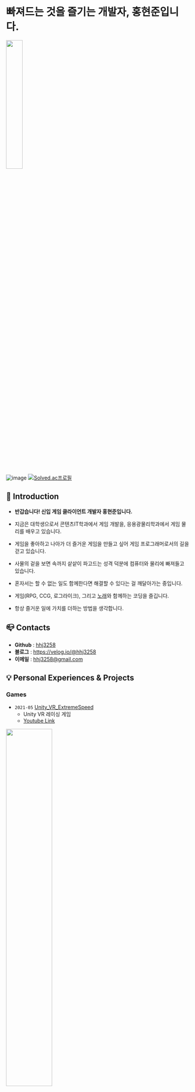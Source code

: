 # **빠져드는 것을 즐기는 개발자, 홍현준입니다.**

<img src="https://user-images.githubusercontent.com/70702088/135261821-c0fac6cc-a34b-4ece-a27a-20480fac0190.png" width="30%" height="30%"></img>

![image](https://user-images.githubusercontent.com/70702088/132178169-3c45cf7b-51d8-4a31-a32b-6beab431a9fd.png)
[![Solved.ac프로필](http://mazassumnida.wtf/api/v2/generate_badge?boj=hhj3258)](https://solved.ac/hhj3258)

## :raised_hands: Introduction
- **반갑습니다! 신입 게임 클라이언트 개발자 홍현준입니다.**
- 지금은 대학생으로서 콘텐츠IT학과에서 게임 개발을, 응용광물리학과에서 게임 물리를 배우고 있습니다.

- 게임을 좋아하고 나아가 더 즐거운 게임을 만들고 싶어 게임 프로그래머로서의 길을 걷고 있습니다.

- 사물의 겉을 보면 속까지 샅샅이 파고드는 성격 덕분에 컴퓨터와 물리에 빠져들고 있습니다.

- 혼자서는 할 수 없는 일도 함께한다면 해결할 수 있다는 걸 깨달아가는 중입니다.

- 게임(RPG, CCG, 로그라이크), 그리고 [노래](https://www.youtube.com/watch?v=nxKfi-6EtmY)와 함께하는 코딩을 즐깁니다.

- 항상 즐거운 일에 가치를 더하는 방법을 생각합니다.


## :mailbox_closed: Contacts
- **Github** : [hhj3258](https://github.com/hhj3258)
- **블로그** : https://velog.io/@hhj3258
- **이메일** : hhj3258@gmail.com

## :bulb: Personal Experiences & Projects

### Games
- `2021-05` [Unity_VR_ExtremeSpeed](https://github.com/hhj3258/Unity_VR_ExtremeSpeed)
  -  Unity VR 레이싱 게임
  -  [Youtube Link](https://www.youtube.com/watch?v=IZNl5Z_vPls)

<img src="https://user-images.githubusercontent.com/70702088/132180826-bd95bbbd-79bb-4340-b093-953cf1ad79bb.png" width="50%" height="50%"></img>

- `2020-12` [UE4_Multi Maze Runner](https://github.com/hhj3258/UE4_MultiMazeRunner)
  -  UE4 Dedicated Server 2인 미로 탈출 멀티플레이 게임

<img src="https://user-images.githubusercontent.com/70702088/116792211-31dc5000-aafa-11eb-875f-ac9cb8ae9b62.png" width="50%" height="50%"></img>

- `2020-12` [Unity_Rhythm Attack!!](https://github.com/hhj3258/Unity_RhythmAttack)
  -  아기자기한 게임 구성과 쉬운 조작으로 남녀노소 즐길 수 있는 리듬게임
 
<img src="https://user-images.githubusercontent.com/70702088/116793173-09575480-ab00-11eb-8a8f-c39fafe1f402.png" width="50%" height="50%"></img>

- `2020-09` [UnityVR_ZombieZone](https://github.com/hhj3258/UnityVR_FPS_ZombieZone)
  -  Unity VR FPS 생존 게임

<img src="https://user-images.githubusercontent.com/70702088/116792147-ddd16b80-aaf9-11eb-9cd7-e482d562e1d8.png" width="50%" height="50%"></img>

- `2021-03 ~` [GamePhysics_RealisticCarPhysics](https://github.com/hhj3258/GamePhysics_RealisticCarPhysics)
  -  실제적인 자동차 물리 구현

### Other Projects
- `2021-01` [WinForm_세출예산 자동화 툴](https://github.com/hhj3258/ExpenditureBudgets_AutomationProgram)
  -  세출예산 정리 자동화 툴(PDF to EXCEL)

- `2020-12` [Logisim_Keyboard&TTY Simulator](https://www.youtube.com/watch?v=qYIJJDbaYM8)
  -  Logisim Mips Processor Keyboard&TTY를 이용한 문답 시뮬레이션

- `2020-06` [JTable_경기도 지역화폐 API 지도](https://github.com/hhj3258/JAVA_Gyeonggi-do_LocalCurrency_API_Table-Map)
  -  JAVA Swing Table와 공공데이터 API를 이용한 지역화폐가맹점 지도


### Toy Projects

- `2021-01` [WinForm_원신 데미지 계산기](https://github.com/hhj3258/Genshin_DamageFormulaCalculator)
  -  원신 데미지 공식 계산 자동화 툴

## :wrench: Skills

### Languages

**C# / Unity**
- Unity 캐릭터 기반 리듬게임 개발
- Unity VR 게임 개발
- Animation기능 활용
- coroutine의 대한 이해와 활용
- WindowForm 프로그램 개발
- PDF와 EXCEL 라이브러리 활용을 통한 파싱 프로그램 개발

**C++ / Unreal**
- UE4 Dedicated Server 멀티플레이 게임 개발
- UE4 C++ 프로그래밍 이해
- 객체 지향에 대한 이해 및 설계
- 포인터에 대한 이해 및 활용
- C++ STL 활용

**JAVA** 
- 스윙테이블과 API를 이용한 프로그램 개발

### 서버 & 네트워크
서버-클라이언트 구조를 이용하여 UE4로 구현하였습니다.
- [UE4_Multi Maze Runner](https://github.com/hhj3258/UE4_MultiMazeRunner)

공공데이터 API를 활용할 수 있습니다.
- [JTable_경기도 지역화폐 API 지도](https://github.com/hhj3258/JAVA_Gyeonggi-do_LocalCurrency_API_Table-Map)

### 게임물리학
게임물리학의 고전역학 수준의 이해와 구현
- [GamePhysics_RealisticCarPhysics](https://github.com/hhj3258/GamePhysics_RealisticCarPhysics)
- [GamePhysics](https://github.com/hhj3258/GamePhysics)

### 전산학
교과목 이수
- 자료구조
- 알고리즘
- 컴퓨터구조
- 컴파일러구성

## :necktie: 경력
- `2020-12 ~ 2021-02` [(주)임팩시스](https://www.impacsys.co.kr/) 전략기획실 인턴
- `2020-06 ~ 2020-08` [(주)임팩시스](https://www.impacsys.co.kr/) 전략기획실 인턴

## :surfer: 대외활동
- `2021-04` [한국인디게임협회 주관 인디오락실 아이엠그라운드](https://www.youtube.com/watch?v=ovJMKrw8jys) - **2:20:05**
- `2020-11` **장려상** [SW Week Coding Festival](https://swweek.hallym.ac.kr/html/contest_02.php)
- `2020-04` 한경 앱 아이디어 챌린지 참가

## :pencil: 교육이수
- `2021-07` 누구나 할 수 있는 웹기반 증강현실(AR) 콘텐츠 제작
- `2021-04` JSP와 servlet을 이용한 핵심 자바 웹 서버 프로그래밍
- `2021-03` Github와 sourcetree를 이용한 SW개발 형상 관리 방법
- `2020-10` 오픈소스와 클라우드 (사례로 보는 공개SW 클라우드의 구축과 활용)
- `2020-09` 누구나 할 수 있는 가상현실(VR) 콘텐츠 제작
- `2019-09` [SW빌리지]보안-블록체인

